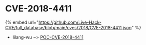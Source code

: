 # CVE-2018-4411
{% embed url="https://github.com/Live-Hack-CVE/full_database/blob/main/cves/2018/CVE-2018-4411.json" %}

* lilang-wu ~> [POC-CVE-2018-4411](https://www.alice-snow.ru/2018/database/cve-2018-4411/poc-cve-2018-4411-lilang-wu)
